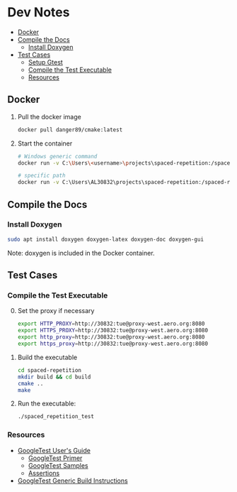 # Dev Notes
- [Docker](#docker)
- [Compile the Docs](#compile-the-docs)
    - [Install Doxygen](#install-doxygen)
- [Test Cases](#test-cases)
    - [Setup Gtest](#setup-gtest)
    - [Compile the Test Executable](#compile-the-test-executable)
    - [Resources](#resources)

## Docker
1. Pull the docker image
    ```bash
    docker pull danger89/cmake:latest
    ```
2. Start the container
    ```bash
    # Windows generic command
    docker run -v C:\Users\<username>\projects\spaced-repetition:/spaced-repetition --name spaced  -d -t --rm danger89/cmake:latest

    # specific path
    docker run -v C:\Users\AL30832\projects\spaced-repetition:/spaced-repetition --name spaced  -d -t --rm danger89/cmake:latest
    ```

## Compile the Docs
### Install Doxygen
```bash
sudo apt install doxygen doxygen-latex doxygen-doc doxygen-gui
```
Note: doxygen is included in the Docker container.

## Test Cases
### Compile the Test Executable
0. Set the proxy if necessary
    ```bash
    export HTTP_PROXY=http://30832:tue@proxy-west.aero.org:8080
    export HTTPS_PROXY=http://30832:tue@proxy-west.aero.org:8080
    export http_proxy=http://30832:tue@proxy-west.aero.org:8080
    export https_proxy=http://30832:tue@proxy-west.aero.org:8080
    ```
1. Build the executable
    ```bash
    cd spaced-repetition
    mkdir build && cd build
    cmake ..
    make
    ```
2. Run the executable:
    ```bash
    ./spaced_repetition_test
    ```
### Resources
- [GoogleTest User's Guide](https://google.github.io/googletest/)
    - [GoogleTest Primer](https://google.github.io/googletest/primer.html)
    - [GoogleTest Samples](https://google.github.io/googletest/samples.html)
    - [Assertions](https://google.github.io/googletest/reference/assertions.html)
- [GoogleTest Generic Build Instructions](https://github.com/google/googletest/blob/main/googletest/README.md)